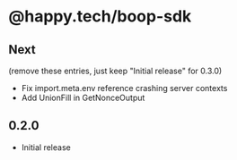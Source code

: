 # @happy.tech/boop-sdk

## Next

(remove these entries, just keep "Initial release" for 0.3.0)

- Fix import.meta.env reference crashing server contexts
- Add UnionFill in GetNonceOutput

## 0.2.0

- Initial release
